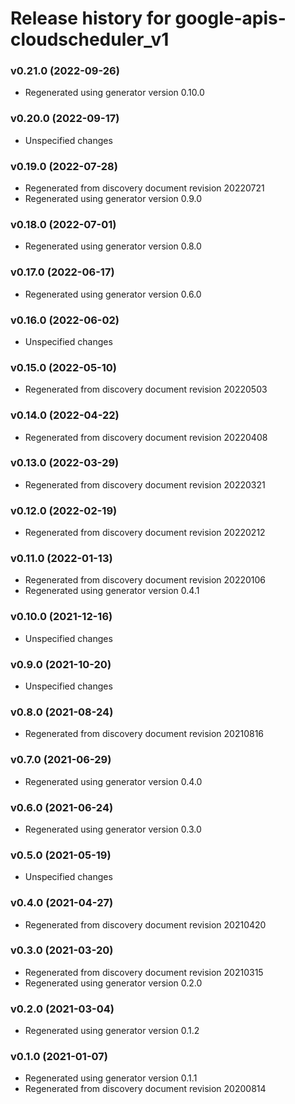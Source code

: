 # Release history for google-apis-cloudscheduler_v1

### v0.21.0 (2022-09-26)

* Regenerated using generator version 0.10.0

### v0.20.0 (2022-09-17)

* Unspecified changes

### v0.19.0 (2022-07-28)

* Regenerated from discovery document revision 20220721
* Regenerated using generator version 0.9.0

### v0.18.0 (2022-07-01)

* Regenerated using generator version 0.8.0

### v0.17.0 (2022-06-17)

* Regenerated using generator version 0.6.0

### v0.16.0 (2022-06-02)

* Unspecified changes

### v0.15.0 (2022-05-10)

* Regenerated from discovery document revision 20220503

### v0.14.0 (2022-04-22)

* Regenerated from discovery document revision 20220408

### v0.13.0 (2022-03-29)

* Regenerated from discovery document revision 20220321

### v0.12.0 (2022-02-19)

* Regenerated from discovery document revision 20220212

### v0.11.0 (2022-01-13)

* Regenerated from discovery document revision 20220106
* Regenerated using generator version 0.4.1

### v0.10.0 (2021-12-16)

* Unspecified changes

### v0.9.0 (2021-10-20)

* Unspecified changes

### v0.8.0 (2021-08-24)

* Regenerated from discovery document revision 20210816

### v0.7.0 (2021-06-29)

* Regenerated using generator version 0.4.0

### v0.6.0 (2021-06-24)

* Regenerated using generator version 0.3.0

### v0.5.0 (2021-05-19)

* Unspecified changes

### v0.4.0 (2021-04-27)

* Regenerated from discovery document revision 20210420

### v0.3.0 (2021-03-20)

* Regenerated from discovery document revision 20210315
* Regenerated using generator version 0.2.0

### v0.2.0 (2021-03-04)

* Regenerated using generator version 0.1.2

### v0.1.0 (2021-01-07)

* Regenerated using generator version 0.1.1
* Regenerated from discovery document revision 20200814

